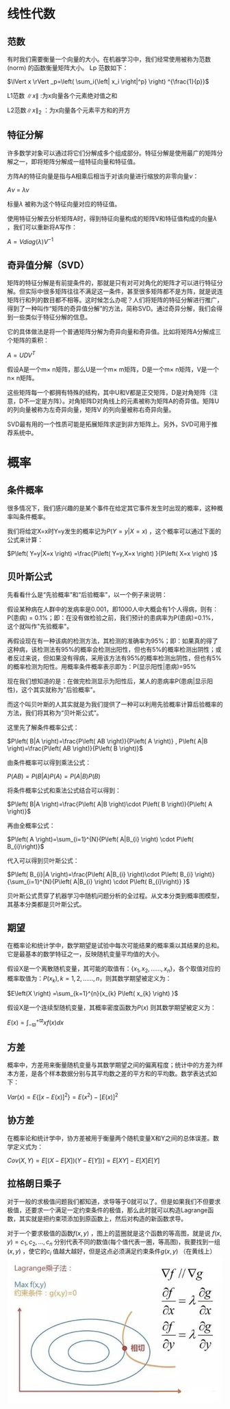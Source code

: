 # 线性代数

## 范数
有时我们需要衡量一个向量的大小。在机器学习中，我们经常使用被称为范数(norm) 的函数衡量矩阵大小。
Lp 范数如下：

$\lVert x \rVert _p=\left( \sum_i{\left| x_i \right|^p} \right) ^{\frac{1}{p}}$


L1范数 $\lVert x \rVert$ :为x向量各个元素绝对值之和

L2范数$\lVert x \rVert _2$ ：为x向量各个元素平方和的开方

## 特征分解
许多数学对象可以通过将它们分解成多个组成部分。特征分解是使用最广的矩阵分解之一，即将矩阵分解成一组特征向量和特征值。

方阵A的特征向量是指与A相乘后相当于对该向量进行缩放的非零向量$\nu$：

$A\nu \ =\ \lambda \nu$

标量$\lambda$ 被称为这个特征向量对应的特征值。

使用特征分解去分析矩阵A时，得到特征向量构成的矩阵V和特征值构成的向量$\lambda$ ，我们可以重新将A写作：

$A=Vdiag\left( \lambda \right) V^{-1}$

## 奇异值分解（SVD）
矩阵的特征分解是有前提条件的，那就是只有对可对角化的矩阵才可以进行特征分解。但实际中很多矩阵往往不满足这一条件，甚至很多矩阵都不是方阵，就是说连矩阵行和列的数目都不相等。这时候怎么办呢？人们将矩阵的特征分解进行推广，得到了一种叫作“矩阵的奇异值分解”的方法，简称SVD。通过奇异分解，我们会得到一些类似于特征分解的信息。

它的具体做法是将一个普通矩阵分解为奇异向量和奇异值。比如将矩阵A分解成三个矩阵的乘积：

$A=UDV^{T}$ 

假设A是一个m$\times$ n矩阵，那么U是一个m$\times$ m矩阵，D是一个m$\times$ n矩阵，V是一个n$\times$ n矩阵。

这些矩阵每一个都拥有特殊的结构，其中U和V都是正交矩阵，D是对角矩阵（注意，D不一定是方阵）。对角矩阵D对角线上的元素被称为矩阵A的奇异值。矩阵U的列向量被称为左奇异向量，矩阵V 的列向量被称右奇异向量。

SVD最有用的一个性质可能是拓展矩阵求逆到非方矩阵上。另外，SVD可用于推荐系统中。

# 概率

## 条件概率
很多情况下，我们感兴趣的是某个事件在给定其它事件发生时出现的概率，这种概率叫条件概率。

我们将给定X=x时Y=y发生的概率记为$P\left( Y=y|X=x \right)$ ，这个概率可以通过下面的公式来计算：

$P\left( Y=y|X=x \right) =\frac{P\left( Y=y,X=x \right) }{P\left( X=x \right) }$

## 贝叶斯公式
先看看什么是“先验概率”和“后验概率”，以一个例子来说明：

假设某种病在人群中的发病率是0.001，即1000人中大概会有1个人得病，则有： P(患病) = 0.1%；即：在没有做检验之前，我们预计的患病率为P(患病)=0.1%，这个就叫作"先验概率"。

再假设现在有一种该病的检测方法，其检测的准确率为95%；即：如果真的得了这种病，该检测法有95%的概率会检测出阳性，但也有5%的概率检测出阴性；或者反过来说，但如果没有得病，采用该方法有95%的概率检测出阴性，但也有5%的概率检测为阳性。用概率条件概率表示即为：P(显示阳性|患病)=95%

现在我们想知道的是：在做完检测显示为阳性后，某人的患病率P(患病|显示阳性)，这个其实就称为"后验概率"。

而这个叫贝叶斯的人其实就是为我们提供了一种可以利用先验概率计算后验概率的方法，我们将其称为“贝叶斯公式”。

这里先了解条件概率公式：

$P\left( B|A \right)=\frac{P\left( AB \right)}{P\left( A \right)} , P\left( A|B \right)=\frac{P\left( AB \right)}{P\left( B \right)}$

由条件概率可以得到乘法公式：

$P\left( AB \right)=P\left( B|A \right)P\left( A \right)=P\left( A|B \right)P\left( B \right)$

将条件概率公式和乘法公式结合可以得到：

$P\left( B|A \right)=\frac{P\left( A|B \right)\cdot P\left( B \right)}{P\left( A \right)}$

再由全概率公式：

$P\left( A \right)=\sum_{i=1}^{N}{P\left( A|B_{i} \right) \cdot P\left( B_{i}\right)}$ 

代入可以得到贝叶斯公式：

$P\left( B_{i}|A \right)=\frac{P\left( A|B_{i} \right)\cdot P\left( B_{i} \right)}{\sum_{i=1}^{N}{P\left( A|B_{i} \right) \cdot P\left( B_{i}\right)} }$


贝叶斯公式贯穿了机器学习中随机问题分析的全过程。从文本分类到概率图模型，其基本分类都是贝叶斯公式。

## 期望
在概率论和统计学中，数学期望是试验中每次可能结果的概率乘以其结果的总和。它是最基本的数学特征之一，反映随机变量平均值的大小。

假设X是一个离散随机变量，其可能的取值有：$\left\{ x_1,x_2,......,x_n \right\}$，各个取值对应的概率取值为：$P\left( x_{k} \right) , k=1,2,......,n$，则其数学期望被定义为：

$E\left(X \right) =\sum_{k=1}^{n}{x_{k} P\left( x_{k} \right) }$ 

假设X是一个连续型随机变量，其概率密度函数为$P\left( x \right)$ 则其数学期望被定义为：

$E\left( x \right) =\int_{-\varpi }^{+\varpi } xf\left( x \right) dx$

## 方差
概率中，方差用来衡量随机变量与其数学期望之间的偏离程度；统计中的方差为样本方差，是各个样本数据分别与其平均数之差的平方和的平均数。数学表达式如下：

$Var\left( x \right) =E\left\{ \left[ x-E\left( x \right) \right] ^2 \right\} =E\left( x^2 \right) -\left[ E\left( x \right) \right] ^2$

## 协方差
在概率论和统计学中，协方差被用于衡量两个随机变量X和Y之间的总体误差。数学定义式为：

$Cov\left( X,Y \right) =E\left[ \left( X-E\left[ X \right] \right) \left( Y-E\left[ Y \right] \right) \right] =E\left[ XY \right] -E\left[ X \right] E\left[ Y \right]$ 

## 拉格朗日乘子
对于一般的求极值问题我们都知道，求导等于0就可以了。但是如果我们不但要求极值，还要求一个满足一定约束条件的极值，那么此时就可以构造Lagrange函数，其实就是把约束项添加到原函数上，然后对构造的新函数求导。

对于一个要求极值的函数$f\left( x,y \right)$ ，图上的蓝圈就是这个函数的等高图，就是说 $f\left( x,y \right) =c_{1} ,c_{2} ,...,c_{n}$ 分别代表不同的数值(每个值代表一圈，等高图)，我要找到一组$\left( x,y \right)$ ，使它的$c_{i}$ 值越大越好，但是这点必须满足约束条件$g\left( x,y \right)$ （在黄线上）
![Image text](https://github.com/billreus/ML/blob/master/Screenshots/lagrange.jpg)